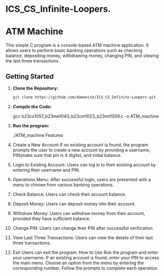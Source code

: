 # ICS_CS_Infinite-Loopers.
# ATM Machine

This simple C program is a console-based ATM machine application. It allows users to perform basic banking operations such as checking balance, depositing money, withdrawing money, changing PIN, and viewing the last three transactions.

## Getting Started

1. **Clone the Repository:**
   ```bash
   git clone https://github.com/damanish/ICS_CS_Infinite-Loopers.git
2. **Compile the Code:**
   
   gcc b23cs1057_b23me1040_b23cm1023_b23mt1009.c -o ATM_machine
3. **Run the program:**
   
   ./ATM_machine
Features
1. Create a New Account
If no existing account is found, the program prompts the user to create a new account by providing a username, PIN(make sure that pin is 4 digits), and initial balance.
2. Login to Existing Account:
Users can log in to their existing account by entering their username and PIN.
3. Operations Menu:
After successful login, users are presented with a menu to choose from various banking operations.
4. Check Balance:
Users can check their account balance.
5. Deposit Money:
Users can deposit money into their account.
6. Withdraw Money:
Users can withdraw money from their account, provided they have sufficient balance.
7. Change PIN:
Users can change their PIN after successful verification.
8. View Last Three Transactions:
Users can view the details of their last three transactions.
9. Exit
Users can exit the program.
How to Use
Run the program and enter your username.
If an existing account is found, enter your PIN to access the main menu.
Choose an option from the menu by entering the corresponding number.
Follow the prompts to complete each operation.
